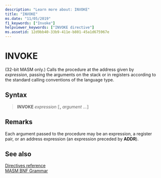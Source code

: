 ```yaml
---
description: "Learn more about: INVOKE"
title: "INVOKE"
ms.date: "11/05/2019"
f1_keywords: ["Invoke"]
helpviewer_keywords: ["INVOKE directive"]
ms.assetid: 12d9bb40-33b9-411e-b801-45a1d675967e
---
```

# INVOKE

(32-bit MASM only.) Calls the procedure at the address given by *expression*, passing the arguments on the stack or in registers according to the standard calling conventions of the language type.

## Syntax

> **INVOKE** *expression* ⟦__,__ *argument* ...⟧

## Remarks

Each argument passed to the procedure may be an expression, a register pair, or an address expression (an expression preceded by **ADDR**).

## See also

[Directives reference](directives-reference.md)\
[MASM BNF Grammar](masm-bnf-grammar.md)

